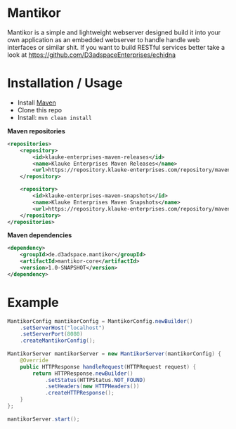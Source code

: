 # Mantikor

Mantikor is a simple and lightweight webserver designed build it into your own application as an 
embedded webserver to handle handle web interfaces or similar shit. If you want to build RESTful
services better take a look at https://github.com/D3adspaceEnterprises/echidna

# Installation / Usage

- Install [Maven](http://maven.apache.org/download.cgi)
- Clone this repo
- Install: ```mvn clean install```

**Maven repositories**

```xml
<repositories>
    <repository>
        <id>klauke-enterprises-maven-releases</id>
        <name>Klauke Enterprises Maven Releases</name>
        <url>https://repository.klauke-enterprises.com/repository/maven-releases/</url>
    </repository>

    <repository>
        <id>klauke-enterprises-maven-snapshots</id>
        <name>Klauke Enterprises Maven Snapshots</name>
        <url>https://repository.klauke-enterprises.com/repository/maven-snapshots/</url>
    </repository>
</repositories>
```

**Maven dependencies**

```xml
<dependency>
    <groupId>de.d3adspace.mantikor</groupId>
    <artifactId>mantikor-core</artifactId>
    <version>1.0-SNAPSHOT</version>
</dependency>
```

# Example
```java
MantikorConfig mantikorConfig = MantikorConfig.newBuilder()
	.setServerHost("localhost")
	.setServerPort(8080)
	.createMantikorConfig();
		
MantikorServer mantikorServer = new MantikorServer(mantikorConfig) {
	@Override
	public HTTPResponse handleRequest(HTTPRequest request) {
		return HTTPResponse.newBuilder()
			.setStatus(HTTPStatus.NOT_FOUND)
			.setHeaders(new HTTPHeaders())
			.createHTTPResponse();
	}
};
		
mantikorServer.start();
```
